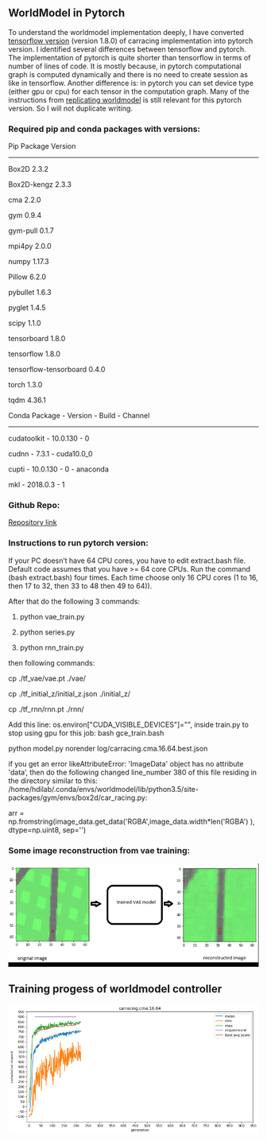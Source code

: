 ## WorldModel in Pytorch

To understand the worldmodel implementation deeply, I have converted [tensorflow version](https://github.com/hardmaru/WorldModelsExperiments) (version 1.8.0) of carracing implementation into pytorch version. I identified several differences between tensorflow and pytorch. The implementation of pytorch is quite shorter than tensorflow in terms of number of lines of code. It is mostly because, in pytorch computational graph is computed dynamically and there is no need to create session as like in tensorflow. Another difference is: in pytorch you can set device type (either gpu or cpu) for each tensor in the computation graph. Many of the instructions from [replicating worldmodel](https://shadekcse.wordpress.com/2019/08/02/how-to-replicate-world-model-carracing-by-training-from-scratch-on-ubuntu-18-04/) is still relevant for this pytorch version. So I will not duplicate writing.

### Required pip and conda packages with versions:

Pip Package                Version

---------------------- ---------------

Box2D                  2.3.2

Box2D-kengz            2.3.3

cma                    2.2.0

gym                    0.9.4

gym-pull               0.1.7

mpi4py                 2.0.0

numpy                  1.17.3

Pillow                 6.2.0

pybullet               1.6.3

pyglet                 1.4.5

scipy                  1.1.0

tensorboard            1.8.0

tensorflow             1.8.0

tensorflow-tensorboard 0.4.0

torch                  1.3.0

tqdm                   4.36.1


Conda Package        -    Version    -                Build -  Channel

-------------------------------------------------------------------

cudatoolkit        -       10.0.130           -             0

cudnn           -          7.3.1        -        cuda10.0_0

cupti          -           10.0.130       -                0   -  anaconda

mkl             -          2018.0.3           -             1


### Github Repo:
[Repository link](https://github.com/Shadek07/worldmodel_pytorch)

### Instructions to run pytorch version:

If your PC doesn’t have 64 CPU cores, you have to edit extract.bash file. Default code assumes that you have >= 64 core CPUs. Run the command (bash extract.bash) four times. Each time choose only 16 CPU cores (1 to 16, then 17 to 32, then 33 to 48 then 49 to 64)).

After that do the following 3 commands:
1. python vae_train.py

2. python series.py

3. python rnn_train.py

then following commands:

cp ./tf_vae/vae.pt ./vae/

cp ./tf_initial_z/initial_z.json ./initial_z/

cp ./tf_rnn/rnn.pt ./rnn/

Add this line: os.environ["CUDA_VISIBLE_DEVICES"]="",  inside train.py to stop using gpu for this job: bash gce_train.bash

python model.py norender log/carracing.cma.16.64.best.json

if you get an error likeAttributeError: 'ImageData' object has no attribute 'data’, then do the following
changed line_number 380 of this file residing in the directory similar to this: /home/hdilab/.conda/envs/worldmodel/lib/python3.5/site-packages/gym/envs/box2d/car_racing.py:

arr = np.fromstring(image_data.get_data('RGBA',image_data.width*len('RGBA') ), dtype=np.uint8, sep='')  

### Some image reconstruction from vae training:
![vae_pytorch](/images/worldmodel_pytorch/vae_torch.gif)

## Training progess of worldmodel controller
![training](/images/worldmodel_pytorch/worldmodel_pytorch_train.png)
